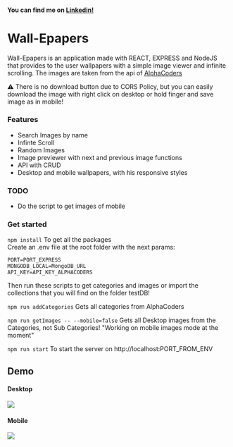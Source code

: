 #### You can find me on [Linkedin!](https://www.linkedin.com/in/aitor-navarrete/)

# Wall-Epapers

Wall-Epapers is an application made with REACT, EXPRESS and NodeJS that provides to the user wallpapers with a simple image viewer and infinite scrolling. The images are taken from the api of [AlphaCoders](https://wall.alphacoders.com/api.php)  
  
:warning: There is no download button due to CORS Policy, but you can easily download the image with right click on desktop or hold finger and save image as in mobile!

### Features
- Search Images by name
- Infinte Scroll
- Random Images
- Image previewer with next and previous image functions
- API with CRUD
- Desktop and mobile wallpapers, with his responsive styles

### TODO
- Do the script to get images of mobile

### Get started
`npm install` To get all the packages  
Create an .env file at the root folder with the next params:
```
PORT=PORT_EXPRESS
MONGODB_LOCAL=MongoDB_URL
API_KEY=API_KEY_ALPHACODERS
```
  
Then run these scripts to get categories and images or import the collections that you will find on the folder testDB!   
  
`npm run addCategories` Gets all categories from AlphaCoders
  
`npm run getImages -- --mobile=false` Gets all Desktop images from the Categories, not Sub Categories! "Working on mobile images mode at the moment"
  
`npm run start` To start the server on http://localhost:PORT_FROM_ENV
  
## Demo
  
#### Desktop
![](https://s8.gifyu.com/images/ice_video_20201223-195236.gif)
  
#### Mobile
![](https://i.postimg.cc/kXkdDS74/wallepapers-edit-0.gif)